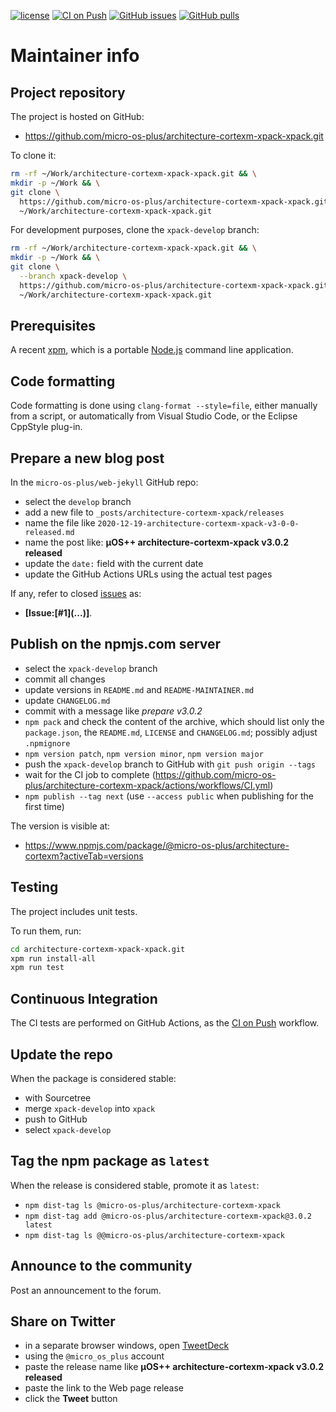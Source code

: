 [![license](https://img.shields.io/github/license/micro-os-plus/architecture-cortexm-xpack-xpack)](https://github.com/micro-os-plus/architecture-cortexm-xpack-xpack/blob/xpack/LICENSE)
[![CI on Push](https://github.com/micro-os-plus/architecture-cortexm-xpack-xpack/workflows/CI%20on%20Push/badge.svg)](https://github.com/micro-os-plus/architecture-cortexm-xpack-xpack/actions?query=workflow%3A%22CI+on+Push%22)
[![GitHub issues](https://img.shields.io/github/issues/micro-os-plus/architecture-cortexm-xpack-xpack.svg)](https://github.com/micro-os-plus/architecture-cortexm-xpack/issues/)
[![GitHub pulls](https://img.shields.io/github/issues-pr/micro-os-plus/architecture-cortexm-xpack-xpack.svg)](https://github.com/micro-os-plus/architecture-cortexm-xpack-xpack/pulls/)

# Maintainer info

## Project repository

The project is hosted on GitHub:

- <https://github.com/micro-os-plus/architecture-cortexm-xpack-xpack.git>

To clone it:

```sh
rm -rf ~/Work/architecture-cortexm-xpack-xpack.git && \
mkdir -p ~/Work && \
git clone \
  https://github.com/micro-os-plus/architecture-cortexm-xpack-xpack.git \
  ~/Work/architecture-cortexm-xpack-xpack.git
```

For development purposes, clone the `xpack-develop` branch:

```sh
rm -rf ~/Work/architecture-cortexm-xpack-xpack.git && \
mkdir -p ~/Work && \
git clone \
  --branch xpack-develop \
  https://github.com/micro-os-plus/architecture-cortexm-xpack-xpack.git \
  ~/Work/architecture-cortexm-xpack-xpack.git
```

## Prerequisites

A recent [xpm](https://xpack.github.io/xpm/), which is a portable
[Node.js](https://nodejs.org/) command line application.

## Code formatting

Code formatting is done using `clang-format --style=file`, either manually
from a script, or automatically from Visual Studio Code, or the Eclipse
CppStyle plug-in.

## Prepare a new blog post

In the `micro-os-plus/web-jekyll` GitHub repo:

- select the `develop` branch
- add a new file to `_posts/architecture-cortexm-xpack/releases`
- name the file like `2020-12-19-architecture-cortexm-xpack-v3-0-0-released.md`
- name the post like: **µOS++ architecture-cortexm-xpack v3.0.2 released**
- update the `date:` field with the current date
- update the GitHub Actions URLs using the actual test pages

If any, refer to closed
[issues](https://github.com/micro-os-plus/architecture-cortexm-xpack/issues/)
as:

- **[Issue:\[#1\]\(...\)]**.

## Publish on the npmjs.com server

- select the `xpack-develop` branch
- commit all changes
- update versions in `README.md` and `README-MAINTAINER.md`
- update `CHANGELOG.md`
- commit with a message like _prepare v3.0.2_
- `npm pack` and check the content of the archive, which should list
  only the `package.json`, the `README.md`, `LICENSE` and `CHANGELOG.md`;
  possibly adjust `.npmignore`
- `npm version patch`, `npm version minor`, `npm version major`
- push the `xpack-develop` branch to GitHub with `git push origin --tags`
- wait for the CI job to complete
  (<https://github.com/micro-os-plus/architecture-cortexm-xpack/actions/workflows/CI.yml>)
- `npm publish --tag next` (use `--access public` when publishing for
  the first time)

The version is visible at:

- <https://www.npmjs.com/package/@micro-os-plus/architecture-cortexm?activeTab=versions>

## Testing

The project includes unit tests.

To run them, run:

```sh
cd architecture-cortexm-xpack-xpack.git
xpm run install-all
xpm run test
```

## Continuous Integration

The CI tests are performed on GitHub Actions, as the
[CI on Push](https://github.com/micro-os-plus/architecture-cortexm-xpack-xpack/actions?query=workflow%3A%22CI+on+Push%22)
workflow.

## Update the repo

When the package is considered stable:

- with Sourcetree
- merge `xpack-develop` into `xpack`
- push to GitHub
- select `xpack-develop`

## Tag the npm package as `latest`

When the release is considered stable, promote it as `latest`:

- `npm dist-tag ls @micro-os-plus/architecture-cortexm-xpack`
- `npm dist-tag add @micro-os-plus/architecture-cortexm-xpack@3.0.2 latest`
- `npm dist-tag ls @@micro-os-plus/architecture-cortexm-xpack`

## Announce to the community

Post an announcement to the forum.

## Share on Twitter

- in a separate browser windows, open [TweetDeck](https://tweetdeck.twitter.com/)
- using the `@micro_os_plus` account
- paste the release name like **µOS++ architecture-cortexm-xpack v3.0.2 released**
- paste the link to the Web page release
- click the **Tweet** button
